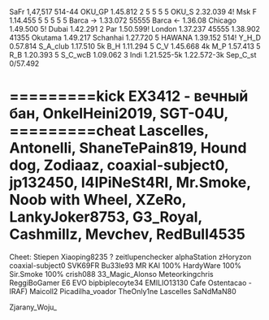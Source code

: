 SaFr     1,47,517 514-44
OKU_GP   1.45.812 2 5 5 5 5
OKU_S    2.32.039 4!
Msk F    1.14.455 5 5 5 5 5
Barca -> 1.33.072  55555
Barca <- 1.36.08
Chicago  1.49.500 5!
Dubai    1.42.291  2
Par      1.50.599! 
London   1.37.237  45555  1.38.902  41355
Okutama  1.49.217
Schanhai 1.27.720 5
HAWANA   1.39.152 514!
Y_H_D    0.57.814
S_A_club 1.17.510 5k
B_H      1.11.294 5
C_V      1.45.668 4k
M_P      1.57.413 5
R_B      1.20.393 5
S_C_wcB  1.09.062 3
Indi     1.21.525-5k 1.22.572-3k
Sep_C_st 0/57.492 

=========kick
EX3412 - вечный бан,
OnkelHeini2019,
SGT-04U,
=========cheat
Lascelles,
Antonelli, 
ShaneTePain819,
Hound dog,
Zodiaaz,
coaxial-subject0,
jp132450,
I4IPiNeSt4RI,
Mr.Smoke,
Noob with Wheel,
XZeRo,
LankyJoker8753,
G3_Royal,
Cashmillz,
Mevchev,
RedBull4535
=========


Cheet:
Stiepen
Xiaoping8235 ?
zeitlupenchecker
alphaStation
zHoryzon
coaxial-subject0
SVK69FR
Bu33le93
MR KAI 100%
HardyWare 100%
Sir.Smoke 100%
crish088
33_Magic_Alonso
Meteorkingchris
ReggiBoGamer
E6 EVO
bipbiplecoyte34
EMILIO13130
Cafe Ostentacao -
IRAF) Maicoll2
Picadilha_voador
TheOnly1ne
Lascelles
SaNdMaN80

Zjarany_Woju_